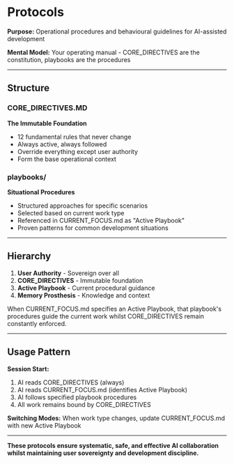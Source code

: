 # Protocols

**Purpose:** Operational procedures and behavioural guidelines for AI-assisted development

**Mental Model:** Your operating manual - CORE_DIRECTIVES are the constitution, playbooks are the procedures

---

## Structure

### CORE_DIRECTIVES.MD
**The Immutable Foundation**
- 12 fundamental rules that never change
- Always active, always followed
- Override everything except user authority
- Form the base operational context

### playbooks/
**Situational Procedures**
- Structured approaches for specific scenarios
- Selected based on current work type
- Referenced in CURRENT_FOCUS.md as "Active Playbook"
- Proven patterns for common development situations

---

## Hierarchy

1. **User Authority** - Sovereign over all
2. **CORE_DIRECTIVES** - Immutable foundation
3. **Active Playbook** - Current procedural guidance
4. **Memory Prosthesis** - Knowledge and context

When CURRENT_FOCUS.md specifies an Active Playbook, that playbook's procedures guide the current work whilst CORE_DIRECTIVES remain constantly enforced.

---

## Usage Pattern

**Session Start:**
1. AI reads CORE_DIRECTIVES (always)
2. AI reads CURRENT_FOCUS.md (identifies Active Playbook)
3. AI follows specified playbook procedures
4. All work remains bound by CORE_DIRECTIVES

**Switching Modes:**
When work type changes, update CURRENT_FOCUS.md with new Active Playbook

---

**These protocols ensure systematic, safe, and effective AI collaboration whilst maintaining user sovereignty and development discipline.**